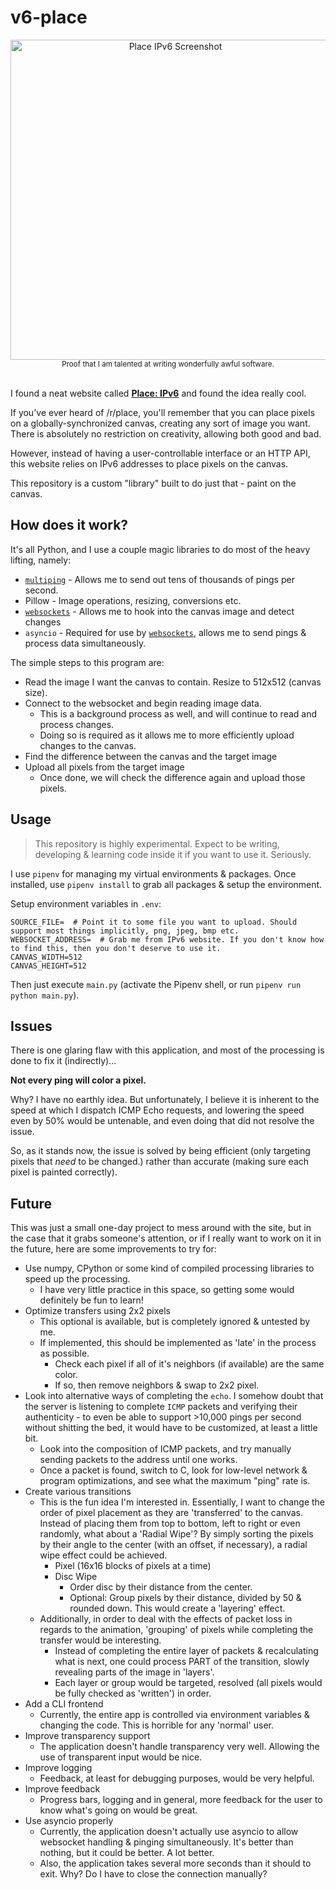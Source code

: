 # v6-place

<div align="center">
  <a href="https://v6.sys42.net">
    <img src="https://i.xevion.dev/2023/03/firefox_UMf1xj8hrL.png" width="512"
    alt="Place IPv6 Screenshot">
      </img>
  </a>
<br />
<sub>Proof that I am talented at writing wonderfully awful software.</sub>
</div>
<br />

I found a neat website called [**Place: IPv6**](https://v6.sys42.net/) and found the idea really cool.

If you've ever heard of /r/place, you'll remember that you can place pixels on a globally-synchronized canvas, creating any sort of image you want. There is absolutely
no restriction on creativity, allowing both good and bad.

However, instead of having a user-controllable interface or an HTTP API, this website relies on IPv6 addresses to place pixels on the canvas.

This repository is a custom "library" built to do just that - paint on the canvas.

## How does it work?

It's all Python, and I use a couple magic libraries to do most of the heavy lifting, namely:

- [`multiping`][pypi-multiping] - Allows me to send out tens of thousands of pings per second.
- Pillow - Image operations, resizing, conversions etc.
- [`websockets`][pypi-websockets] - Allows me to hook into the canvas image and detect changes
- `asyncio` - Required for use by [`websockets`][pypi-websockets], allows me to send pings & process data simultaneously.

The simple steps to this program are:
- Read the image I want the canvas to contain. Resize to 512x512 (canvas size).
- Connect to the websocket and begin reading image data.
  - This is a background process as well, and will continue to read and process changes.
  - Doing so is required as it allows me to more efficiently upload changes to the canvas.
- Find the difference between the canvas and the target image
- Upload all pixels from the target image
  - Once done, we will check the difference again and upload those pixels.

## Usage

> This repository is highly experimental. Expect to be writing, developing & learning code inside it if you want to use it. Seriously.

I use `pipenv` for managing my virtual environments & packages. Once installed, use `pipenv install` to grab all packages & setup the environment.

Setup environment variables in `.env`:
```env
SOURCE_FILE=  # Point it to some file you want to upload. Should support most things implicitly, png, jpeg, bmp etc.
WEBSOCKET_ADDRESS=  # Grab me from IPv6 website. If you don't know how to find this, then you don't deserve to use it.
CANVAS_WIDTH=512
CANVAS_HEIGHT=512
```

Then just execute `main.py` (activate the Pipenv shell, or run `pipenv run python main.py`).

## Issues

There is one glaring flaw with this application, and most of the processing is done to fix it (indirectly)...

**Not every ping will color a pixel.**

Why? I have no earthly idea. But unfortunately, I believe it is inherent to the speed at which I dispatch ICMP Echo
requests, and lowering the speed even by 50% would be untenable, and even doing that did not resolve the issue.

So, as it stands now, the issue is solved by being efficient (only targeting pixels that _need_ to be changed.) rather than accurate (making sure each pixel is painted correctly).

## Future

This was just a small one-day project to mess around with the site, but in the case that it grabs someone's attention,
or if I really want to work on it in the future, here are some improvements to try for:
- Use numpy, CPython or some kind of compiled processing libraries to speed up the processing.
  - I have very little practice in this space, so getting some would definitely be fun to learn!
- Optimize transfers using 2x2 pixels
  - This optional is available, but is completely ignored & untested by me.
  - If implemented, this should be implemented as 'late' in the process as possible.
    - Check each pixel if all of it's neighbors (if available) are the same color.
    - If so, then remove neighbors & swap to 2x2 pixel.
- Look into alternative ways of completing the `echo`. I somehow doubt that the server is listening to complete `ICMP` packets
and verifying their authenticity - to even be able to support >10,000 pings per second without shitting the bed, it would have to be
customized, at least a little bit.
  - Look into the composition of ICMP packets, and try manually sending packets to the address until one works.
  - Once a packet is found, switch to C, look for low-level network & program optimizations, and see what the maximum "ping" rate is.
- Create various transitions
  - This is the fun idea I'm interested in. Essentially, I want to change the order of pixel placement as they are 'transferred'
  to the canvas. Instead of placing them from top to bottom, left to right or even randomly, what about a 'Radial Wipe'?
  By simply sorting the pixels by their angle to the center (with an offset, if necessary), a radial wipe effect could be achieved.
    - Pixel (16x16 blocks of pixels at a time)
    - Disc Wipe
      - Order disc by their distance from the center.
      - Optional: Group pixels by their distance, divided by 50 & rounded down. This would create a 'layering' effect.
  - Additionally, in order to deal with the effects of packet loss in regards to the animation, 'grouping' of pixels
  while completing the transfer would be interesting.
    - Instead of completing the entire layer of packets & recalculating what is next, one could process
    PART of the transition, slowly revealing parts of the image in 'layers'.
    - Each layer or group would be targeted, resolved (all pixels would be fully checked as 'written') in order.
- Add a CLI frontend
  - Currently, the entire app is controlled via environment variables & changing the code.
  This is horrible for any 'normal' user.
- Improve transparency support
  - The application doesn't handle transparency very well. Allowing the use of transparent input would be nice.
- Improve logging
  - Feedback, at least for debugging purposes, would be very helpful.
- Improve feedback
  - Progress bars, logging and in general, more feedback for the user to know what's going on would be great.
- Use asyncio properly
  - Currently, the application doesn't actually use asyncio to allow websocket handling & pinging simultaneously.
  It's better than nothing, but it could be better. A lot better.
  - Also, the application takes several more seconds than it should to exit. Why? Do I have to close the connection manually?

[pypi-multiping]: https://pypi.org/project/multiping/
[pypi-websockets]: https://pypi.org/project/websockets/
